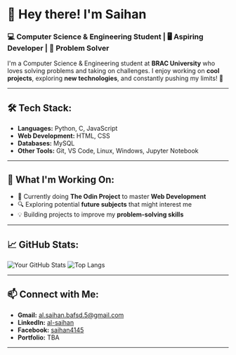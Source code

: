 # 👋 Hey there! I'm Saihan  

### 💻 Computer Science & Engineering Student | 🖥️ Aspiring Developer | 🎯 Problem Solver  

I'm a Computer Science & Engineering student at **BRAC University** who loves solving problems and taking on challenges. I enjoy working on **cool projects**, exploring **new technologies**, and constantly pushing my limits! 🚀  

---

## 🛠️ Tech Stack:
- **Languages:** Python, C, JavaScript  
- **Web Development:** HTML, CSS  
- **Databases:** MySQL  
- **Other Tools:** Git, VS Code, Linux, Windows, Jupyter Notebook

---

## 📌 What I'm Working On:
- 📖 Currently doing **The Odin Project** to master **Web Development**  
- 🔍 Exploring potential **future subjects** that might interest me  
- 💡 Building projects to improve my **problem-solving skills**  

---

## 📈 GitHub Stats:

![Your GitHub Stats](https://github-readme-stats.vercel.app/api?username=al-saihan&show_icons=true&theme=radical)
![Top Langs](https://github-readme-stats.vercel.app/api/top-langs/?username=al-saihan&langs_count=8)

---

## 📫 Connect with Me:
- **Gmail:** al.saihan.bafsd.5@gmail.com  
- **LinkedIn:** [al-saihan](https://www.linkedin.com/in/al-saihan/)  
- **Facebook:** [saihan4145](https://www.facebook.com/saihan4145/)  
- **Portfolio:** TBA  

---
